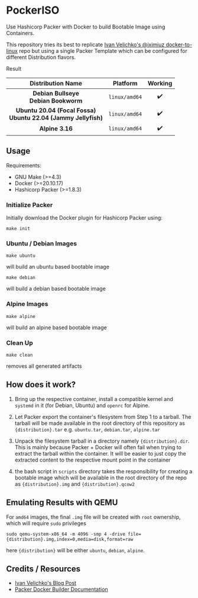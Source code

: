 # PockerISO

Use Hashicorp Packer with Docker to build Bootable Image using Containers.

This repository tries its best to replicate [Ivan Velichko's @iximiuz docker-to-linux][1] repo
but using a single Packer Template which can be configured for different Distribution flavors.

 Result

| Distribution Name | Platform | Working | 
|:-----------------:|:--------:|:-------:|
| __Debian Bullseye__ <br> __Debian Bookworm__ |`linux/amd64` | :heavy_check_mark: |
| __Ubuntu 20.04 (Focal Fossa)__ <br> __Ubuntu 22.04 (Jammy Jellyfish)__ |`linux/amd64` | :heavy_check_mark: |
| __Alpine 3.16__  | `linux/amd64` | :heavy_check_mark: |


## Usage

Requirements:

- GNU Make (>=4.3)
- Docker (>=20.10.17)
- Hashicorp Packer (>=1.8.3)

### Initialize Packer

Initially download the Docker plugin for Hashicorp Packer using:

```
make init
```

### Ubuntu / Debian Images

```
make ubuntu
```
will build an ubuntu based bootable image

```
make debian
```

will build a debian based bootable image

### Alpine Images

```
make alpine

```
will build an alpine based bootable image

### Clean Up

```
make clean
```
removes all generated artifacts

## How does it work?

1. Bring up the respective container, install a compatible kernel and `systemd` in it (for Debian, Ubuntu) and `openrc` for Alpine.

2. Let Packer export the container's filesystem from Step 1 to a tarball. The tarball will be made
  available in the root directory of this repository as `{distribution}.tar` e.g. `ubuntu.tar`, `debian.tar`, `alpine.tar`

3. Unpack the filesystem tarball in a directory namely `{distribution}.dir`. This is mainly because Packer + Docker
  will often fail when trying to extract the tarball within the container. It will be easier to just copy the extracted
  content to the respective mount point in the container
4. the bash script in `scripts` directory takes the responsibility for creating a bootable image which will be available
  in the root directory of the repo as `{distribution}.img` and `{distribution}.qcow2`

## Emulating Results with QEMU

For `amd64` images, the final `.img` file will be created with `root` ownership, which will require `sudo` privileges

```
sudo qemu-system-x86_64 -m 4096 -smp 4 -drive file={distribution}.img,index=0,media=disk,format=raw 
```

here `{distribution}` will be either `ubuntu`, `debian`, `alpine`.

## Credits / Resources

- [Ivan Velichko's Blog Post][2]
- [Packer Docker Builder Documentation][3]

[1]: https://github.com/iximiuz/docker-to-linux
[2]: https://iximiuz.com/en/posts/from-docker-container-to-bootable-linux-disk-image/
[3]: https://www.packer.io/plugins/builders/docker
